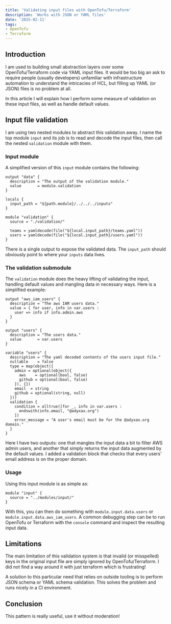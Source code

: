```yaml
---
title: 'Validating input files with OpenTofu/Terraform'
description: 'Works with JSON or YAML files'
date: '2025-02-11'
tags:
- OpenTofu
- Terraform
---
```


## Introduction

I am used to building small abstraction layers over some OpenTofu/Terraform code
via YAML input files. It would be too big an ask to require people (usually
developers) unfamiliar with infrastructure automation to understand the
intricacies of HCL, but filling up YAML (or JSON) files is no problem at all.

In this article I will explain how I perform some measure of validation on these
input files, as well as handle default values.

## Input file validation

I am using two nested modules to abstract this validation away. I name the top
module `input` and its job is to read and decode the input files, then call the
nested `validation` module with them.

### Input module

A simplified version of this `input` module contains the following:

``` hcl
output "data" {
  description = "The output of the validation module."
  value       = module.validation
}

locals {
  input_path = "${path.module}/../../../inputs"
}

module "validation" {
  source = "./validation/"

  teams = yamldecode(file("${local.input_path}/teams.yaml"))
  users = yamldecode(file("${local.input_path}/users.yaml"))
}
```

There is a single output to expose the validated data. The `input_path` should
obviously point to where your `inputs` data lives.

### The validation submodule

The `validation` module does the heavy lifting of validating the input, handling
default values and mangling data in necessary ways. Here is a simplified
example:

``` hcl
output "aws_iam_users" {
  description = "The aws IAM users data."
  value = { for user, info in var.users :
    user => info if info.admin.aws
  }
}

output "users" {
  description = "The users data."
  value       = var.users
}

variable "users" {
  description = "The yaml decoded contents of the users input file."
  nullable    = false
  type = map(object({
    admin = optional(object({
      aws    = optional(bool, false)
      github = optional(bool, false)
    }), {})
    email  = string
    github = optional(string, null)
  }))
  validation {
    condition = alltrue([for _, info in var.users :
      endswith(info.email, "@adyxax.org")
    ])
    error_message = "A user's email must be for the @adyxax.org domain."
  }
}
```

Here I have two outputs: one that mangles the input data a bit to filter AWS
admin users, and another that simply returns the input data augmented by the
default values. I added a validation block that checks that every users' email
address is on the proper domain.

### Usage

Using this input module is as simple as:

``` hcl
module "input" {
  source = "../modules/input/"
}
```

With this, you can then do something with `module.input.data.users` or
`module.input.data.aws_iam_users`. A common debugging step can be to run
OpenTofu or Terraform with the `console` command and inspect the resulting input
data.

## Limitations

The main limitation of this validation system is that invalid (or misspelled)
keys in the original input file are simply ignored by OpenTofu/Terraform. I did
not find a way around it with just terraform which is frustrating!

A solution to this particular need that relies on outside tooling is to perform
JSON schema or YAML schema validation. This solves the problem and runs nicely
in a CI environment.

## Conclusion

This pattern is really useful, use it without moderation!
